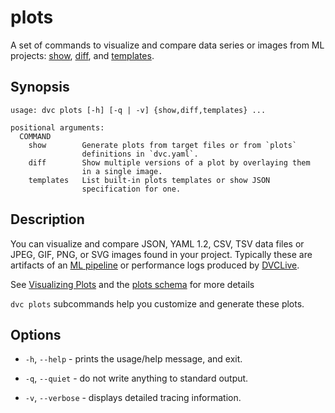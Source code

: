 # plots

A set of commands to visualize and compare data series or images from ML
projects: [show](/doc/command-reference/plots/show),
[diff](/doc/command-reference/plots/diff), and
[templates](/doc/command-reference/plots/templates).

## Synopsis

```usage
usage: dvc plots [-h] [-q | -v] {show,diff,templates} ...

positional arguments:
  COMMAND
    show        Generate plots from target files or from `plots`
                definitions in `dvc.yaml`.
    diff        Show multiple versions of a plot by overlaying them
                in a single image.
    templates   List built-in plots templates or show JSON
                specification for one.
```

## Description

You can visualize and compare JSON, YAML 1.2, CSV, TSV data files or JPEG, GIF,
PNG, or SVG images found in your project. Typically these are artifacts of an
[ML pipeline] or performance logs produced by [DVCLive].

[ml pipeline]: /doc/start/data-management/data-pipelines
[dvclive]: /doc/dvclive

<admon icon="book">

See [Visualizing Plots] and the [plots schema] for more details

[visualizing plots]: /doc/user-guide/experiment-management/visualizing-plots
[plots schema]: /doc/user-guide/project-structure/dvcyaml-files#plots

</admon>

`dvc plots` subcommands help you customize and generate these plots.

## Options

- `-h`, `--help` - prints the usage/help message, and exit.

- `-q`, `--quiet` - do not write anything to standard output.

- `-v`, `--verbose` - displays detailed tracing information.
